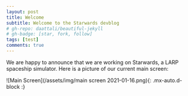 ```yaml
---
layout: post
title: Welcome
subtitle: Welcome to the Starwards devblog
# gh-repo: daattali/beautiful-jekyll
# gh-badge: [star, fork, follow]
tags: [test]
comments: true
---
```

We are happy to announce that we are working on Starwards, a LARP spaceship simulator.
Here is a picture of our current main screen:

![Main Screen](/assets/img/main screen 2021-01-16.png){: .mx-auto.d-block :}
